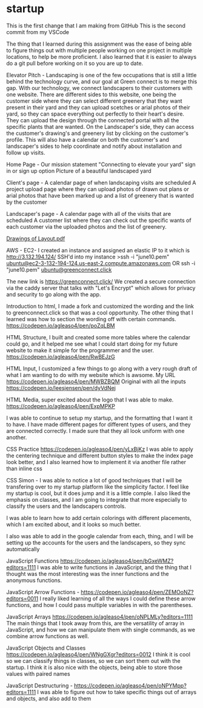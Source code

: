 # startup
This is the first change that I am making from GitHub
This is the second commit from my VSCode 

The thing that I learned during this assignment was the ease of being able to figure things out with multiple people working
on one project in multiple locations, to help be more proficient. I also learned that it is easier to always do a git pull 
before working on it so you are up to date.

Elevator Pitch - 
Landscaping is one of the few occupations that is still a little behind the technology curve, and our goal at Green connect is to merge this gap. With our technology, we connect landscapers to their customers with one website. There are different sides to this website, one being the customer side where they can select different greenery that they want present in their yard and they can upload scetches or arial photos of their yard, so they can space everything out perfectly to their heart's desire. They can upload the design through the connected portal with all the specific plants that are wanted. On the Landscaper's side, they can access the customer's drawing's and greenery list by clicking on the customer's profile. This will also have a calendar on both the customer's and landscaper's sides to help coordinate and notify about installation and follow up visits. 

Home Page -
Our mission statement "Connecting to elevate your yard"
sign in or sign up option
Picture of a beautiful landscaped yard 

Client's page - 
A calendar page of when landscaping visits are scheduled
A project upload page where they can upload photos of drawn out plans or arial photos that have been marked up and a list of greenery that is wanted by the customer

Landscaper's page - 
A calendar page with all of the visits that are scheduled
A customer list where they can check out the specific wants of each customer via the uploaded photos and the list of greenery. 

[Drawings of Layout.pdf](https://github.com/Agleaso4/startup/files/10470782/Drawings.of.Layout.pdf)

AWS - EC2-
I created an instance and assigned an elastic IP to it which is http://3.132.194.124/
SSH'd into my instance >ssh -i "june10.pem" ubuntu@ec2-3-132-194-124.us-east-2.compute.amazonaws.com
OR
ssh -i "june10.pem" ubuntu@greenconnect.click

The new link is https://greenconnect.click/ 
We created a secure connection via the caddy server that talks with "Let's Encrypt" which allows for privacy and security to go along with the app.

Introduction to html, I made a fork and customized the wording and the link to greenconnect.click so that was a cool opportunity. The other thing that I learned was how to section the wording off with certain commands. https://codepen.io/agleaso4/pen/poZqLBM

HTML Structure, I built and created some more tables where the calendar could go, and it helped me see what I could start doing for my future website to make it simple for the programmer and the user. https://codepen.io/agleaso4/pen/RwBEJzG

HTML Input, I customized a few things to go along with a very rough draft of what I am wanting to do with my website which is awsome. My URL https://codepen.io/agleaso4/pen/MWBZBQM
Original with all the inputs https://codepen.io/leesjensen/pen/dyVdNej

HTML Media, super excited about the logo that I was able to make. https://codepen.io/agleaso4/pen/ExpMPKP 

I was able to continue to setup my startup, and the formatting that I want it to have.
I have made different pages for different types of users, and they are connected correctly.
I made sure that they all look uniform with one another.

CSS Practice https://codepen.io/agleaso4/pen/yLxBjKz I was able to apply the centering technique and different button styles to make the index page look better, and I also learned how to implement it via another file rather than inline css

CSS Simon - 
I was able to notice a lot of good techniques that I will be transfering over to my startup platform like the simplicity factor. I feel like my startup is cool, but it does jump and it is a little comple. I also liked the emphasis on classes, and I am going to integrate that more especially to classify the users and the landscapers controls. 

I was able to learn how to add certain colorings with different placements, which I am excited about, and it looks so much better. 

I also was able to add in the google calendar from each, thing, and I will be setting up the accounts for the users and the landscapers, so they sync automatically

JavaScript Functions https://codepen.io/agleaso4/pen/bGxeWMZ?editors=1111 I was able to write functions in JavaScript, and the thing that I thought was the most interesting was the inner functions and the anonymous functions.

JavaScript Arrow Functions - https://codepen.io/agleaso4/pen/ZEMOoNZ?editors=0011 I really liked learning of all the ways I could define these arrow functions, and how I could pass multiple variables in with the parentheses.

JavaScript Arrays https://codepen.io/agleaso4/pen/oNPLMLy?editors=1111 The main things that I took away from this, are the versatility of array in JavaScript, and how we can manipulate them with single commands, as we combine arrow functions as well. 

JavaScript Objects and Classes https://codepen.io/agleaso4/pen/WNgGXgr?editors=0012 I think it is cool so we can classify things in classes, so we can sort them out with the startup. I think it is also nice with the objects, being able to store those values with paired names

JavaScript Destructuring - https://codepen.io/agleaso4/pen/oNPYMpp?editors=1111 I was able to figure out how to take specific things out of arrays and objects, and also add to them
